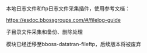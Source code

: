 本地日志文件和ftp日志文件采集插件，使用参考文档：

https://esdoc.bbossgroups.com/#/filelog-guide

子目录文件采集和备份、删除处理

模块已经迁移至bboss-datatran-fileftp，后续版本将被废弃
